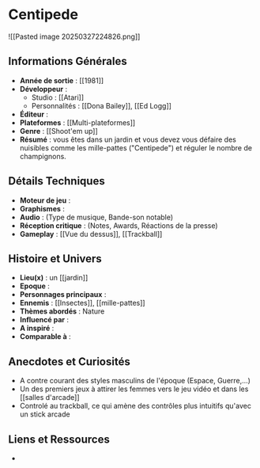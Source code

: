# Centipede

![[Pasted image 20250327224826.png]]
## Informations Générales

- **Année de sortie** : [[1981]]
- **Développeur** : 
	- Studio : [[Atari]]
	- Personnalités : [[Dona Bailey]], [[Ed Logg]]
- **Éditeur** : 
- **Plateformes** : [[Multi-plateformes]]
- **Genre** : [[Shoot'em up]]
- **Résumé** : vous êtes dans un jardin et vous devez vous défaire des nuisibles comme les mille-pattes ("Centipede") et réguler le nombre de champignons.

## Détails Techniques
- **Moteur de jeu** : 
- **Graphismes** : 
- **Audio** : (Type de musique, Bande-son notable)
- **Réception critique** : (Notes, Awards, Réactions de la presse)
- **Gameplay** : [[Vue du dessus]], [[Trackball]]

## Histoire et Univers
- **Lieu(x)** : un [[jardin]]
- **Epoque** : 
- **Personnages principaux** : 
- **Ennemis** : [[Insectes]], [[mille-pattes]]
- **Thèmes abordés** : Nature
- **Influencé par** : 
- **A inspiré** : 
- **Comparable à** :
## Anecdotes et Curiosités
- A contre courant des styles masculins de l'époque (Espace, Guerre,...)
- Un des premiers jeux à attirer les femmes vers le jeu vidéo et dans les [[salles d'arcade]]
- Controlé au trackball, ce qui amène des contrôles plus intuitifs qu'avec un stick arcade
## Liens et Ressources
- 